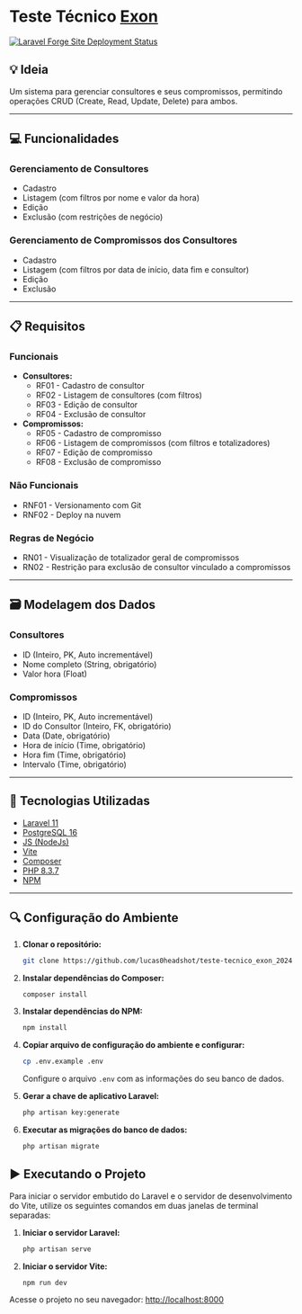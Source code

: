 # Teste Técnico [Exon](https://www.linkedin.com/company/exon-sistemas-e-consultoria/)

[![Laravel Forge Site Deployment Status](https://img.shields.io/endpoint?url=https%3A%2F%2Fforge.laravel.com%2Fsite-badges%2F9915fec0-937d-41ca-a50e-dc86556f28ff%3Fdate%3D1&style=plastic)](https://forge.laravel.com/servers/790091/sites/2353022)

## 💡 Ideia

Um sistema para gerenciar consultores e seus compromissos, permitindo operações CRUD (Create, Read, Update, Delete) para ambos.

---

## 💻 Funcionalidades

### Gerenciamento de Consultores

- Cadastro
- Listagem (com filtros por nome e valor da hora)
- Edição
- Exclusão (com restrições de negócio)

### Gerenciamento de Compromissos dos Consultores

- Cadastro
- Listagem (com filtros por data de início, data fim e consultor)
- Edição
- Exclusão

---

## 📋 Requisitos

### Funcionais

- **Consultores:**
  - RF01 - Cadastro de consultor
  - RF02 - Listagem de consultores (com filtros)
  - RF03 - Edição de consultor
  - RF04 - Exclusão de consultor
- **Compromissos:**
  - RF05 - Cadastro de compromisso
  - RF06 - Listagem de compromissos (com filtros e totalizadores)
  - RF07 - Edição de compromisso
  - RF08 - Exclusão de compromisso

### Não Funcionais

- RNF01 - Versionamento com Git
- RNF02 - Deploy na nuvem

### Regras de Negócio

- RN01 - Visualização de totalizador geral de compromissos
- RN02 - Restrição para exclusão de consultor vinculado a compromissos

---

## 🗃️ Modelagem dos Dados

### Consultores

- ID (Inteiro, PK, Auto incrementável)
- Nome completo (String, obrigatório)
- Valor hora (Float)

### Compromissos

- ID (Inteiro, PK, Auto incrementável)
- ID do Consultor (Inteiro, FK, obrigatório)
- Data (Date, obrigatório)
- Hora de início (Time, obrigatório)
- Hora fim (Time, obrigatório)
- Intervalo (Time, obrigatório)

---

## 🔧 Tecnologias Utilizadas

- [Laravel 11](https://laravel.com/docs/11.x/installation)
- [PostgreSQL 16](https://www.postgresql.org/)
- [JS (NodeJs)](https://nodejs.org/en)
- [Vite](https://vitejs.dev/)
- [Composer](https://getcomposer.org/)
- [PHP 8.3.7](https://www.php.net/releases/8_3_7.php)
- [NPM](https://docs.npmjs.com/downloading-and-installing-node-js-and-npm)

---

## 🔍 Configuração do Ambiente

1. **Clonar o repositório:**
   ```bash
   git clone https://github.com/lucas0headshot/teste-tecnico_exon_2024.git
   ```

2. **Instalar dependências do Composer:**
   ```bash
   composer install
   ```

3. **Instalar dependências do NPM:**
   ```bash
   npm install
   ```

4. **Copiar arquivo de configuração do ambiente e configurar:**
   ```bash
   cp .env.example .env
   ```
   Configure o arquivo `.env` com as informações do seu banco de dados.

5. **Gerar a chave de aplicativo Laravel:**
   ```bash
   php artisan key:generate
   ```

6. **Executar as migrações do banco de dados:**
   ```bash
   php artisan migrate
   ```

## ▶️ Executando o Projeto

Para iniciar o servidor embutido do Laravel e o servidor de desenvolvimento do Vite, utilize os seguintes comandos em duas janelas de terminal separadas:

1. **Iniciar o servidor Laravel:**
   ```bash
   php artisan serve
   ```

2. **Iniciar o servidor Vite:**
   ```bash
   npm run dev
   ```

Acesse o projeto no seu navegador: [http://localhost:8000](http://localhost:8000/)
